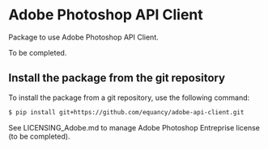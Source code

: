# Adobe Photoshop API Client

Package to use Adobe Photoshop API Client.

To be completed.

## Install the package from the git repository

To install the package from a git repository, use the following command:
```bash
$ pip install git+https://github.com/equancy/adobe-api-client.git
```

See LICENSING_Adobe.md to manage Adobe Photoshop Entreprise license (to be completed).
 